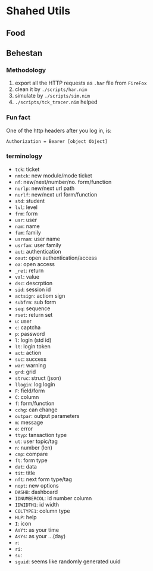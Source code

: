 # Shahed Utils

## Food

## Behestan

### Methodology
1. export all the HTTP requests as `.har` file from `FireFox`
2. clean it by `./scripts/har.nim`
3. simulate by `./scripts/sim.nim`
4. `./scripts/tck_tracer.nim` helped


### Fun fact
One of the http headers after you log in, is:
```
Authorization = Bearer [object Object]
```

### terminology
- `tck`: ticket
- `nmtck`: new module/mode ticket
- `nf`: new/next/number/no. form/function
- `nurlp`: new/next url path
- `nurlf`: new/next url form/function
- `std`: student
- `lvl`: level
- `frm`: form
- `usr`: user
- `nam`: name
- `fam`: family
- `usrnam`: user name
- `usrfam`: user family
- `aut`: authentication
- `oaut`: open authentication/access
- `oa`: open access
- `_ret`: return
- `val`: value
- `dsc`: descrption
- `sid`: session id
- `actsign`: actiom sign
- `subfrm`: sub form
- `seq`: sequence
- `rset`: return set
- `u`: user
- `c`: captcha
- `p`: password
- `l`: login (std id)
- `lt`: login token
- `act`: action
- `suc`: success
- `war`: warning
- `grd`: grid
- `struc`: struct (json)
- `llogin`: log login
- `F`: field/form
- `C`: column
- `f`: form/function
- `cchg`: can change
- `outpar`: output parameters
- `m`: message
- `e`: error
- `ttyp`: tansaction type 
- `ut`: user topic/tag
- `n`: number (len)
- `cmp`: compare
- `ft`: form type
- `dat`: data
- `tit`: title
- `nft`: next form type/tag
- `nopt`: new options
- `DASHB`: dashboard
- `IDNUMBERCOL`: id number column
- `IDWIDTH1`: id width
- `COLTYPE1`: column type
- `HLP`: help
- `I`: icon
- `AsYt`: as your time
- `AsYs`: as your ...(day)
- `r`:
- `ri`:
- `su`: 
- `sguid`: seems like randomly generated uuid